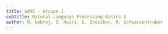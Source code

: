 ```yaml
---
title: SW05 - Gruppe 1
subtitle: Natural Language Processing Basics 3
author: M. Nebroj, S. Hauri, S. Ineichen, R. Schwarzentruber
---
```

